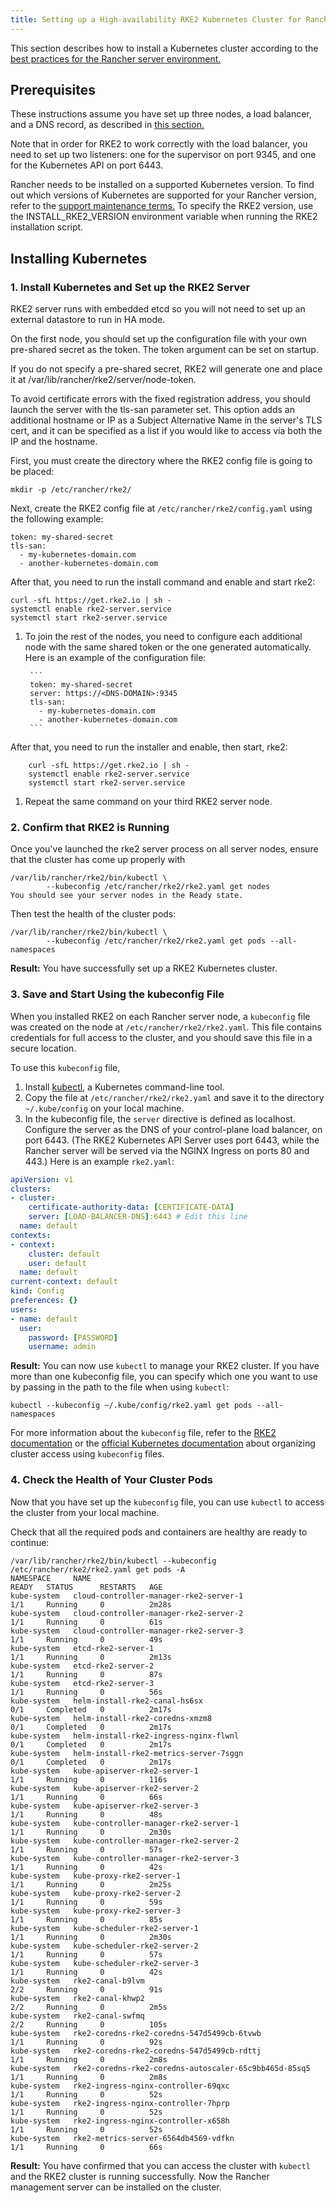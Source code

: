 ```yaml
---
title: Setting up a High-availability RKE2 Kubernetes Cluster for Rancher
---
```


<head>
  <link rel="canonical" href="https://ranchermanager.docs.rancher.com/how-to-guides/new-user-guides/kubernetes-cluster-setup/rke2-for-rancher"/>
</head>

This section describes how to install a Kubernetes cluster according to the [best practices for the Rancher server environment.](../../../reference-guides/rancher-manager-architecture/architecture-recommendations.md#environment-for-kubernetes-installations)

## Prerequisites

These instructions assume you have set up three nodes, a load balancer, and a DNS record, as described in [this section.](../infrastructure-setup/ha-rke2-kubernetes-cluster.md)

Note that in order for RKE2 to work correctly with the load balancer, you need to set up two listeners: one for the supervisor on port 9345, and one for the Kubernetes API on port 6443.

Rancher needs to be installed on a supported Kubernetes version. To find out which versions of Kubernetes are supported for your Rancher version, refer to the [support maintenance terms.](https://rancher.com/support-maintenance-terms/) To specify the RKE2 version, use the INSTALL_RKE2_VERSION environment variable when running the RKE2 installation script.

## Installing Kubernetes

### 1. Install Kubernetes and Set up the RKE2 Server

RKE2 server runs with embedded etcd so you will not need to set up an external datastore to run in HA mode.

On the first node, you should set up the configuration file with your own pre-shared secret as the token. The token argument can be set on startup.

If you do not specify a pre-shared secret, RKE2 will generate one and place it at /var/lib/rancher/rke2/server/node-token.

To avoid certificate errors with the fixed registration address, you should launch the server with the tls-san parameter set. This option adds an additional hostname or IP as a Subject Alternative Name in the server's TLS cert, and it can be specified as a list if you would like to access via both the IP and the hostname.

First, you must create the directory where the RKE2 config file is going to be placed:

```
mkdir -p /etc/rancher/rke2/
```

Next, create the RKE2 config file at `/etc/rancher/rke2/config.yaml` using the following example:

```
token: my-shared-secret
tls-san:
  - my-kubernetes-domain.com
  - another-kubernetes-domain.com
```
After that, you need to run the install command and enable and start rke2:

```
curl -sfL https://get.rke2.io | sh -
systemctl enable rke2-server.service
systemctl start rke2-server.service
```
1. To join the rest of the nodes, you need to configure each additional node with the same shared token or the one generated automatically. Here is an example of the configuration file:

        ```
        token: my-shared-secret
        server: https://<DNS-DOMAIN>:9345
        tls-san:
          - my-kubernetes-domain.com
          - another-kubernetes-domain.com
        ```
       
After that, you need to run the installer and enable, then start, rke2:

        curl -sfL https://get.rke2.io | sh -
        systemctl enable rke2-server.service
        systemctl start rke2-server.service


1. Repeat the same command on your third RKE2 server node.

### 2. Confirm that RKE2 is Running

Once you've launched the rke2 server process on all server nodes, ensure that the cluster has come up properly with

```
/var/lib/rancher/rke2/bin/kubectl \
        --kubeconfig /etc/rancher/rke2/rke2.yaml get nodes
You should see your server nodes in the Ready state.
```

Then test the health of the cluster pods:
```
/var/lib/rancher/rke2/bin/kubectl \
        --kubeconfig /etc/rancher/rke2/rke2.yaml get pods --all-namespaces
```

**Result:** You have successfully set up a RKE2 Kubernetes cluster.

### 3. Save and Start Using the kubeconfig File

When you installed RKE2 on each Rancher server node, a `kubeconfig` file was created on the node at `/etc/rancher/rke2/rke2.yaml`. This file contains credentials for full access to the cluster, and you should save this file in a secure location.

To use this `kubeconfig` file,

1. Install [kubectl,](https://kubernetes.io/docs/tasks/tools/install-kubectl/#install-kubectl) a Kubernetes command-line tool.
2. Copy the file at `/etc/rancher/rke2/rke2.yaml` and save it to the directory `~/.kube/config` on your local machine.
3. In the kubeconfig file, the `server` directive is defined as localhost. Configure the server as the DNS of your control-plane load balancer, on port 6443. (The RKE2 Kubernetes API Server uses port 6443, while the Rancher server will be served via the NGINX Ingress on ports 80 and 443.) Here is an example `rke2.yaml`:

```yml
apiVersion: v1
clusters:
- cluster:
    certificate-authority-data: [CERTIFICATE-DATA]
    server: [LOAD-BALANCER-DNS]:6443 # Edit this line
  name: default
contexts:
- context:
    cluster: default
    user: default
  name: default
current-context: default
kind: Config
preferences: {}
users:
- name: default
  user:
    password: [PASSWORD]
    username: admin
```

**Result:** You can now use `kubectl` to manage your RKE2 cluster. If you have more than one kubeconfig file, you can specify which one you want to use by passing in the path to the file when using `kubectl`:

```
kubectl --kubeconfig ~/.kube/config/rke2.yaml get pods --all-namespaces
```

For more information about the `kubeconfig` file, refer to the [RKE2 documentation](https://docs.rke2.io/cluster_access) or the [official Kubernetes documentation](https://kubernetes.io/docs/concepts/configuration/organize-cluster-access-kubeconfig/) about organizing cluster access using `kubeconfig` files.

### 4. Check the Health of Your Cluster Pods

Now that you have set up the `kubeconfig` file, you can use `kubectl` to access the cluster from your local machine.

Check that all the required pods and containers are healthy are ready to continue:

```
/var/lib/rancher/rke2/bin/kubectl --kubeconfig /etc/rancher/rke2/rke2.yaml get pods -A
NAMESPACE     NAME                                                    READY   STATUS      RESTARTS   AGE
kube-system   cloud-controller-manager-rke2-server-1                  1/1     Running     0          2m28s
kube-system   cloud-controller-manager-rke2-server-2                  1/1     Running     0          61s
kube-system   cloud-controller-manager-rke2-server-3                  1/1     Running     0          49s
kube-system   etcd-rke2-server-1                                      1/1     Running     0          2m13s
kube-system   etcd-rke2-server-2                                      1/1     Running     0          87s
kube-system   etcd-rke2-server-3                                      1/1     Running     0          56s
kube-system   helm-install-rke2-canal-hs6sx                           0/1     Completed   0          2m17s
kube-system   helm-install-rke2-coredns-xmzm8                         0/1     Completed   0          2m17s
kube-system   helm-install-rke2-ingress-nginx-flwnl                   0/1     Completed   0          2m17s
kube-system   helm-install-rke2-metrics-server-7sggn                  0/1     Completed   0          2m17s
kube-system   kube-apiserver-rke2-server-1                            1/1     Running     0          116s
kube-system   kube-apiserver-rke2-server-2                            1/1     Running     0          66s
kube-system   kube-apiserver-rke2-server-3                            1/1     Running     0          48s
kube-system   kube-controller-manager-rke2-server-1                   1/1     Running     0          2m30s
kube-system   kube-controller-manager-rke2-server-2                   1/1     Running     0          57s
kube-system   kube-controller-manager-rke2-server-3                   1/1     Running     0          42s
kube-system   kube-proxy-rke2-server-1                                1/1     Running     0          2m25s
kube-system   kube-proxy-rke2-server-2                                1/1     Running     0          59s
kube-system   kube-proxy-rke2-server-3                                1/1     Running     0          85s
kube-system   kube-scheduler-rke2-server-1                            1/1     Running     0          2m30s
kube-system   kube-scheduler-rke2-server-2                            1/1     Running     0          57s
kube-system   kube-scheduler-rke2-server-3                            1/1     Running     0          42s
kube-system   rke2-canal-b9lvm                                        2/2     Running     0          91s
kube-system   rke2-canal-khwp2                                        2/2     Running     0          2m5s
kube-system   rke2-canal-swfmq                                        2/2     Running     0          105s
kube-system   rke2-coredns-rke2-coredns-547d5499cb-6tvwb              1/1     Running     0          92s
kube-system   rke2-coredns-rke2-coredns-547d5499cb-rdttj              1/1     Running     0          2m8s
kube-system   rke2-coredns-rke2-coredns-autoscaler-65c9bb465d-85sq5   1/1     Running     0          2m8s
kube-system   rke2-ingress-nginx-controller-69qxc                     1/1     Running     0          52s
kube-system   rke2-ingress-nginx-controller-7hprp                     1/1     Running     0          52s
kube-system   rke2-ingress-nginx-controller-x658h                     1/1     Running     0          52s
kube-system   rke2-metrics-server-6564db4569-vdfkn                    1/1     Running     0          66s
```

**Result:** You have confirmed that you can access the cluster with `kubectl` and the RKE2 cluster is running successfully. Now the Rancher management server can be installed on the cluster.
